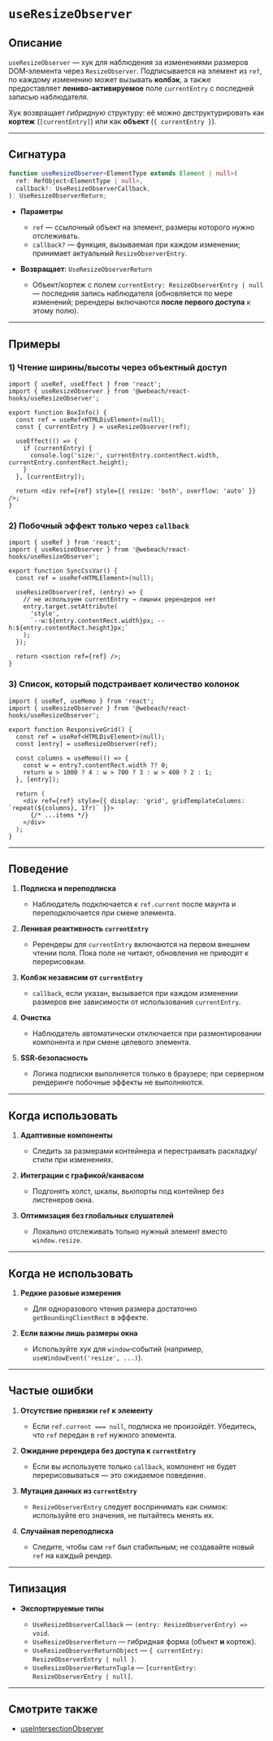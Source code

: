 # `useResizeObserver`

## Описание

`useResizeObserver` — хук для наблюдения за изменениями размеров DOM‑элемента через `ResizeObserver`. Подписывается на элемент из `ref`, по каждому изменению может вызывать **колбэк**, а также предоставляет **лениво‑активируемое** поле `currentEntry` c последней записью наблюдателя.

Хук возвращает *гибридную* структуру: её можно деструктурировать как **кортеж** (`[currentEntry]`) или как **объект** (`{ currentEntry }`).

---

## Сигнатура

```ts
function useResizeObserver<ElementType extends Element | null>(
  ref: RefObject<ElementType | null>,
  callback?: UseResizeObserverCallback,
): UseResizeObserverReturn;
```

- **Параметры**
   - `ref` — ссылочный объект на элемент, размеры которого нужно отслеживать.
   - `callback?` — функция, вызываемая при каждом изменении; принимает актуальный `ResizeObserverEntry`.

- **Возвращает**: `UseResizeObserverReturn`
   - Объект/кортеж с полем `currentEntry: ResizeObserverEntry | null` — последняя запись наблюдателя (обновляется по мере изменений; ререндеры включаются **после первого доступа** к этому полю).

---

## Примеры

### 1) Чтение ширины/высоты через объектный доступ

```tsx
import { useRef, useEffect } from 'react';
import { useResizeObserver } from '@webeach/react-hooks/useResizeObserver';

export function BoxInfo() {
  const ref = useRef<HTMLDivElement>(null);
  const { currentEntry } = useResizeObserver(ref);

  useEffect(() => {
    if (currentEntry) {
      console.log('size:', currentEntry.contentRect.width, currentEntry.contentRect.height);
    }
  }, [currentEntry]);

  return <div ref={ref} style={{ resize: 'both', overflow: 'auto' }} />;
}
```

### 2) Побочный эффект только через `callback`

```tsx
import { useRef } from 'react';
import { useResizeObserver } from '@webeach/react-hooks/useResizeObserver';

export function SyncCssVar() {
  const ref = useRef<HTMLElement>(null);

  useResizeObserver(ref, (entry) => {
    // не используем currentEntry → лишних ререндеров нет
    entry.target.setAttribute(
      'style',
      `--w:${entry.contentRect.width}px; --h:${entry.contentRect.height}px;`
    );
  });

  return <section ref={ref} />;
}
```

### 3) Список, который подстраивает количество колонок

```tsx
import { useRef, useMemo } from 'react';
import { useResizeObserver } from '@webeach/react-hooks/useResizeObserver';

export function ResponsiveGrid() {
  const ref = useRef<HTMLDivElement>(null);
  const [entry] = useResizeObserver(ref);

  const columns = useMemo(() => {
    const w = entry?.contentRect.width ?? 0;
    return w > 1000 ? 4 : w > 700 ? 3 : w > 400 ? 2 : 1;
  }, [entry]);

  return (
    <div ref={ref} style={{ display: 'grid', gridTemplateColumns: `repeat(${columns}, 1fr)` }}>
      {/* ...items */}
    </div>
  );
}
```

---

## Поведение

1. **Подписка и переподписка**
   - Наблюдатель подключается к `ref.current` после маунта и переподключается при смене элемента.

2. **Ленивая реактивность `currentEntry`**
   - Ререндеры для `currentEntry` включаются на первом внешнем чтении поля. Пока поле не читают, обновления не приводят к перерисовкам.

3. **Колбэк независим от `currentEntry`**
   - `callback`, если указан, вызывается при каждом изменении размеров вне зависимости от использования `currentEntry`.

4. **Очистка**
   - Наблюдатель автоматически отключается при размонтировании компонента и при смене целевого элемента.

5. **SSR‑безопасность**
   - Логика подписки выполняется только в браузере; при серверном рендеринге побочные эффекты не выполняются.

---

## Когда использовать

1. **Адаптивные компоненты**
   - Следить за размерами контейнера и перестраивать раскладку/стили при изменениях.

2. **Интеграции с графикой/канвасом**
   - Подгонять холст, шкалы, вьюпорты под контейнер без листенеров окна.

3. **Оптимизация без глобальных слушателей**
   - Локально отслеживать только нужный элемент вместо `window.resize`.

---

## Когда **не** использовать

1. **Редкие разовые измерения**
   - Для одноразового чтения размера достаточно `getBoundingClientRect` в эффекте.

2. **Если важны лишь размеры окна**
   - Используйте хук для `window`‑событий (например, `useWindowEvent('resize', ...)`).

---

## Частые ошибки

1. **Отсутствие привязки `ref` к элементу**
   - Если `ref.current === null`, подписка не произойдёт. Убедитесь, что `ref` передан в `ref` нужного элемента.

2. **Ожидание ререндера без доступа к `currentEntry`**
   - Если вы используете только `callback`, компонент не будет перерисовываться — это ожидаемое поведение.

3. **Мутация данных из `currentEntry`**
   - `ResizeObserverEntry` следует воспринимать как снимок: используйте его значения, не пытайтесь менять их.

4. **Случайная переподписка**
   - Следите, чтобы сам `ref` был стабильным; не создавайте новый `ref` на каждый рендер.

---

## Типизация

- **Экспортируемые типы**

   - `UseResizeObserverCallback` — `(entry: ResizeObserverEntry) => void`.
   - `UseResizeObserverReturn` — гибридная форма (объект **и** кортеж).
   - `UseResizeObserverReturnObject` — `{ currentEntry: ResizeObserverEntry | null }`.
   - `UseResizeObserverReturnTuple` — `[currentEntry: ResizeObserverEntry | null]`.

---

## Смотрите также

- [useIntersectionObserver](useIntersectionObserver.md)
